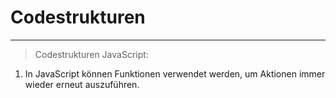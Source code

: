 # Codestrukturen
___

> Codestrukturen JavaScript:

1. In JavaScript können Funktionen verwendet werden, um Aktionen immer wieder erneut auszuführen.

